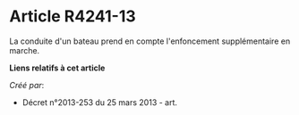 # Article R4241-13

La conduite d'un bateau prend en compte l'enfoncement supplémentaire en marche.

**Liens relatifs à cet article**

_Créé par_:

  - Décret n°2013-253 du 25 mars 2013 - art.
